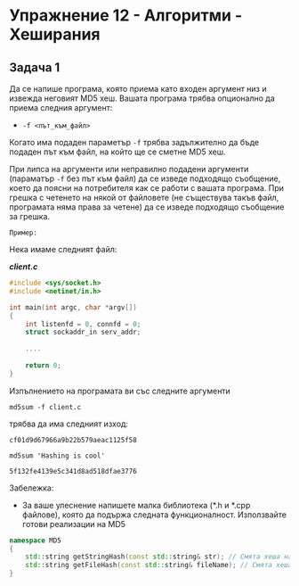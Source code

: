 # Упражнение 12  - Алгоритми - Хеширания

## Задача 1

Да се напише програма, която приема като входен аргумент низ и извежда неговият MD5 хеш.
Вашата програма трябва опционално да приема следния аргумент:

* `-f <път_към_файл>`

Когато има подаден параметър `-f` трябва задължително да бъде подаден път към файл, на който
ще се сметне MD5 хеш.

При липса на аргументи или неправилно подадени аргументи (параматър `-f` без път към файл) 
да се изведе подходящо съобщение, което да поясни на потребителя как се работи с вашата програма. 
При грешка с четенето на някой от файловете (не съществува такъв файл, програмата няма права за четене) 
да се изведе подходящо съобщение за грешка.

`Пример:`

Нека имаме следният файл:

***client.c***
```C++
#include <sys/socket.h>
#include <netinet/in.h>

int main(int argc, char *argv[])
{
    int listenfd = 0, connfd = 0;
    struct sockaddr_in serv_addr;
    
    ....
    
    return 0;
}
```
Изпълнението на програмата ви със следните аргументи

`md5sum -f client.c`

трябва да има следният изход:

```
cf01d9d67966a9b22b579aeac1125f58
```


`md5sum 'Hashing is cool'`

```
5f132fe4139e5c341d8ad518dfae3776
```

Забележка:
* За ваше улеснение напишете малка библиотека (*.h и *.cpp файлове), която да подържа следната функционалност.
  Използвайте готови реализации на MD5
```C++
namespace MD5
{
    std::string getStringHash(const std::string& str); // Смята хеша на подадения низ
    std::string getFileHash(const std::string& fileName); // Смята хеша на подадения файл
}
```
